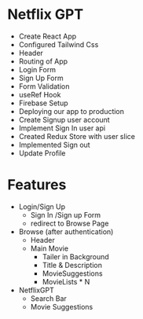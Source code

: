 # Netflix GPT

  - Create React App
  - Configured Tailwind Css
  - Header
  - Routing of App
  - Login Form
  - Sign Up Form
  - Form Validation
  - useRef Hook
  - Firebase Setup
  - Deploying our app to production
  - Create Signup user account
  - Implement Sign In user api
  - Created Redux Store with user slice
  - Implemented Sign out
  - Update Profile

# Features
  - Login/Sign Up
    - Sign In /Sign up Form
    - redirect to Browse Page
  - Browse (after authentication)
    - Header
    - Main Movie
      - Tailer in Background
      - Title & Description
      - MovieSuggestions
      - MovieLists * N
  - NetflixGPT
    - Search Bar
    - Movie Suggestions